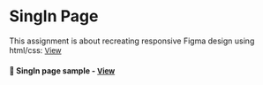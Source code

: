 
# SingIn Page

This assignment is about recreating responsive Figma design using html/css: 
<a href="https://www.figma.com/community/file/1077284837501214797" style="font-size:small;">View</a><h4>

<h4>🔹 SingIn page sample - <a href="https://simonakom.github.io/registration-form/registration.html" style="font-size:small;">View</a><h4>


